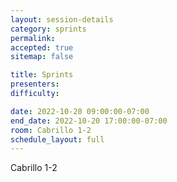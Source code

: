 ```yaml
---
layout: session-details
category: sprints
permalink:
accepted: true
sitemap: false

title: Sprints
presenters:
difficulty:

date: 2022-10-20 09:00:00-07:00
end_date: 2022-10-20 17:00:00-07:00
room: Cabrillo 1-2
schedule_layout: full
---
```

Cabrillo 1-2
